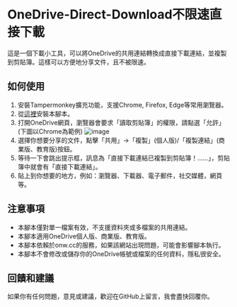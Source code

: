 # OneDrive-Direct-Download不限速直接下載

這是一個下載小工具，可以將OneDrive的共用連結轉換成直接下載連結，並複製到剪貼簿。這樣可以方便地分享文件，且不被限速。

## 如何使用

1. 安裝Tampermonkey擴充功能，支援Chrome, Firefox, Edge等常用瀏覽器。
2. 從[這裡](https://greasyfork.org/zh-TW/scripts/484935-onedrive%E4%B8%8D%E9%99%90%E9%80%9F%E7%9B%B4%E6%8E%A5%E4%B8%8B%E8%BC%89)安裝本腳本。
3. 打開OneDrive網頁，瀏覽器會要求「讀取剪貼簿」的權限，請點選「允許」(下圖以Chrome為範例)
![image](https://github.com/zz0813/OneDrive-Direct-Download/assets/48261696/43e88825-d865-48a8-a9ca-9b1f9ab0bba2)
4. 選擇你想要分享的文件，點擊「共用」→「複製」(個人版)/「複製連結」(商業版、教育版)按鈕。
5. 等待一下會跳出提示框，訊息為「直接下載連結已複製到剪貼簿！......」，剪貼簿中就會有「直接下載連結」。
6. 貼上到你想要的地方，例如：瀏覽器、下載器、電子郵件，社交媒體，網頁等。

## 注意事項

- 本腳本僅對單一檔案有效，不支援資料夾或多檔案的共用連結。
- 本腳本適用OneDrive個人版、商業版、教育版。
- 本腳本依賴於onw.cc的服務，如果該網站出現問題，可能會影響腳本執行。
- 本腳本不會修改或儲存你的OneDrive帳號或檔案的任何資料，隱私很安全。

## 回饋和建議

如果你有任何問題，意見或建議，歡迎在GitHub上留言，我會盡快回覆你。
